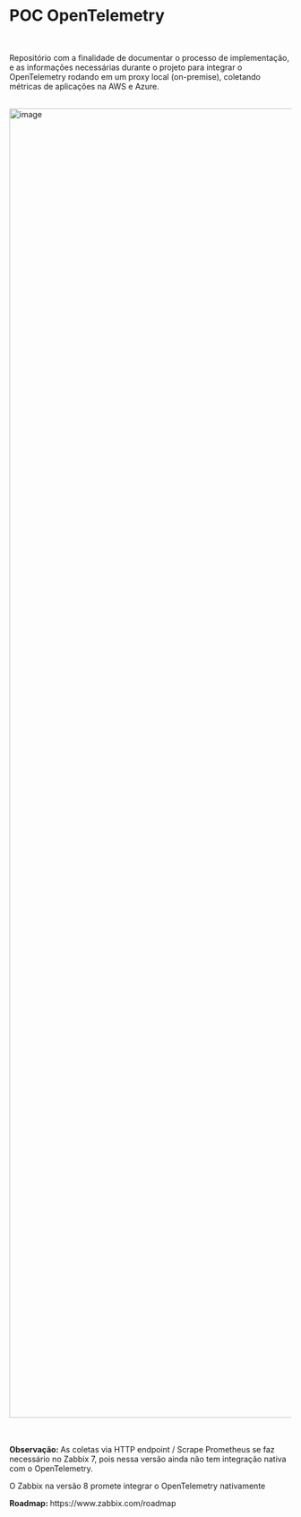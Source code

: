 # POC OpenTelemetry
<br>
<p>Repositório com a finalidade de documentar o processo de implementação, e as informações necessárias durante o projeto para integrar o OpenTelemetry rodando em um proxy local (on-premise), coletando métricas de aplicações na AWS e Azure.</p>
<br> 

<img width="2481" height="2338" alt="image" src="https://github.com/user-attachments/assets/446aba85-e13d-4b0d-ad03-662404692769" />

<br><br>
<strong> Observação: </strong> As coletas via HTTP endpoint / Scrape Prometheus se faz necessário no Zabbix 7, pois nessa versão ainda não tem integração nativa com o OpenTelemetry.
<br>
<p>O Zabbix na versão 8 promete integrar o OpenTelemetry nativamente </p>
<strong> Roadmap: </strong> https://www.zabbix.com/roadmap
<br> <br>
